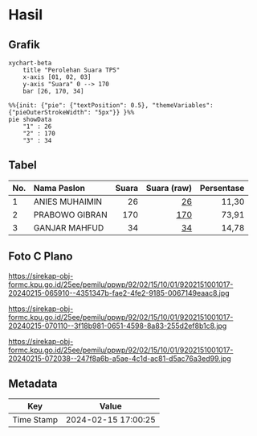 # Hasil

## Grafik

```mermaid
xychart-beta
    title "Perolehan Suara TPS"
    x-axis [01, 02, 03]
    y-axis "Suara" 0 --> 170
    bar [26, 170, 34]
```

```mermaid
%%{init: {"pie": {"textPosition": 0.5}, "themeVariables": {"pieOuterStrokeWidth": "5px"}} }%%
pie showData
    "1" : 26
    "2" : 170
    "3" : 34
```

## Tabel

| No. | Nama Paslon    | Suara | Suara (raw) | Persentase |
|:--- |:-------------- | -----:| -----------:| ----------:|
| 1   | ANIES MUHAIMIN | 26    | [26][p-1]   | 11,30      |
| 2   | PRABOWO GIBRAN | 170   | [170][p-2]  | 73,91      |
| 3   | GANJAR MAHFUD  | 34    | [34][p-3]   | 14,78      |


[p-1]: https://github.com/gigit-pemilu/pemilu-2024-92-papua-barat/blob/main/pilpres/hitung-suara/sub/92-papua-barat/sub/02-manokwari/sub/15-manokwari-selatan/sub/1001-sowi/sub/017-tps/sub/paslon-1.txt
[p-2]: https://github.com/gigit-pemilu/pemilu-2024-92-papua-barat/blob/main/pilpres/hitung-suara/sub/92-papua-barat/sub/02-manokwari/sub/15-manokwari-selatan/sub/1001-sowi/sub/017-tps/sub/paslon-2.txt
[p-3]: https://github.com/gigit-pemilu/pemilu-2024-92-papua-barat/blob/main/pilpres/hitung-suara/sub/92-papua-barat/sub/02-manokwari/sub/15-manokwari-selatan/sub/1001-sowi/sub/017-tps/sub/paslon-3.txt

## Foto C Plano

https://sirekap-obj-formc.kpu.go.id/25ee/pemilu/ppwp/92/02/15/10/01/9202151001017-20240215-065910--4351347b-fae2-4fe2-9185-0067149eaac8.jpg

https://sirekap-obj-formc.kpu.go.id/25ee/pemilu/ppwp/92/02/15/10/01/9202151001017-20240215-070110--3f18b981-0651-4598-8a83-255d2ef8b1c8.jpg

https://sirekap-obj-formc.kpu.go.id/25ee/pemilu/ppwp/92/02/15/10/01/9202151001017-20240215-072038--247f8a6b-a5ae-4c1d-ac81-d5ac76a3ed99.jpg


## Metadata

| Key        | Value               |
| ---------- | ------------------- |
| Time Stamp | 2024-02-15 17:00:25 |



